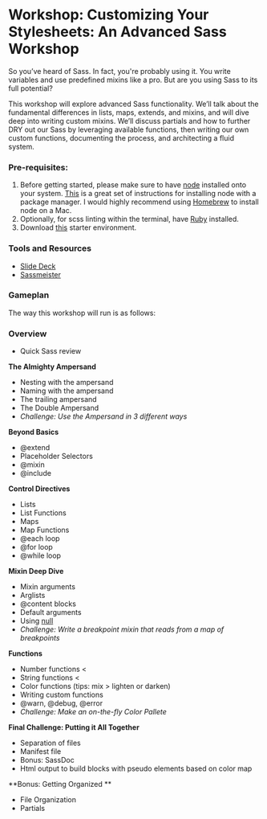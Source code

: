 # Workshop: Customizing Your Stylesheets: An Advanced Sass Workshop

So you’ve heard of Sass. In fact, you're probably using it. You write variables and use predefined mixins like a pro. But are you using Sass to its full potential?

This workshop will explore advanced Sass functionality. We’ll talk about the fundamental differences in lists, maps, extends, and mixins, and will dive deep into writing custom mixins. We’ll discuss partials and how to further DRY out our Sass by leveraging available functions, then writing our own custom functions, documenting the process, and architecting a fluid system.

### Pre-requisites:

  1. Before getting started, please make sure to have [node](https://nodejs.org/download/) installed onto your system. [This](https://github.com/joyent/node/wiki/Installing-Node.js-via-package-manager#osx) is a great set of instructions for installing node with a package manager. I would highly recommend using [Homebrew](http://brew.sh) to install node on a Mac.
  2. Optionally, for scss linting within the terminal, have [Ruby](https://www.ruby-lang.org/en/documentation/installation/) installed.
  3. Download [this](https://github.com/una/gulp-starter-env) starter environment.

### Tools and Resources

- [Slide Deck](http://una.github.io/adv-sass-workshop/slides/)
- [Sassmeister](http://sassmeister.com/)

### Gameplan

The way this workshop will run is as follows:

### Overview
  - Quick Sass review

**The Almighty Ampersand**

  - Nesting with the ampersand
  - Naming with the ampersand
  - The trailing ampersand
  - The Double Ampersand
  - *Challenge: Use the Ampersand in 3 different ways*

**Beyond Basics**

  - @extend
  - Placeholder Selectors
  - @mixin
  - @include

**Control Directives**

  - Lists
  - List Functions
  - Maps
  - Map Functions
  - @each loop
  - @for loop
  - @while loop

**Mixin Deep Dive**

  - Mixin arguments
  - Arglists
  - @content blocks
  - Default arguments
  - Using [null](http://blog.teamtreehouse.com/smarter-sass-mixins-null)
  - *Challenge: Write a breakpoint mixin that reads from a map of breakpoints*

**Functions**

  - Number functions <
  - String functions <
  - Color functions (tips: mix > lighten or darken)
  - Writing custom functions
  - @warn, @debug, @error
  - *Challenge: Make an on-the-fly Color Pallete*

**Final Challenge: Putting it All Together**

  - Separation of files
  - Manifest file
  - Bonus: SassDoc
  - Html output to build blocks with pseudo elements based on color map

**Bonus: Getting Organized **
  - File Organization
  - Partials